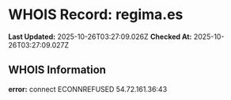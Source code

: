 # WHOIS Record: regima.es

**Last Updated:** 2025-10-26T03:27:09.026Z
**Checked At:** 2025-10-26T03:27:09.027Z

## WHOIS Information

**error:** connect ECONNREFUSED 54.72.161.36:43

